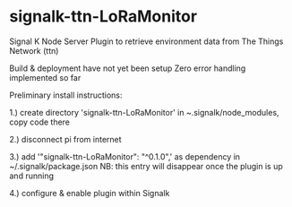 # signalk-ttn-LoRaMonitor
Signal K Node Server Plugin to retrieve environment data from The Things Network (ttn)

Build & deployment have not yet been setup
Zero error handling implemented so far

Preliminary install instructions:

1.) create directory 'signalk-ttn-LoRaMonitor' in ~.signalk/node_modules, copy code there

2.) disconnect pi from internet

3.) add '"signalk-ttn-LoRaMonitor": "^0.1.0",' as dependency in ~/.signalk/package.json NB: this entry will disappear once the plugin is up and running 

4.) configure & enable plugin within Signalk
